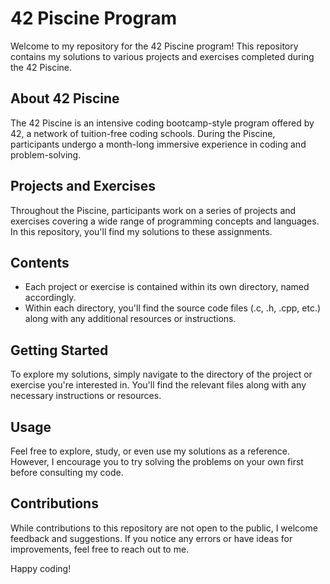 # 42 Piscine Program

Welcome to my repository for the 42 Piscine program! This repository contains my solutions to various projects and exercises completed during the 42 Piscine.

## About 42 Piscine

The 42 Piscine is an intensive coding bootcamp-style program offered by 42, a network of tuition-free coding schools. During the Piscine, participants undergo a month-long immersive experience in coding and problem-solving. 

## Projects and Exercises

Throughout the Piscine, participants work on a series of projects and exercises covering a wide range of programming concepts and languages. In this repository, you'll find my solutions to these assignments.

## Contents

- Each project or exercise is contained within its own directory, named accordingly.
- Within each directory, you'll find the source code files (.c, .h, .cpp, etc.) along with any additional resources or instructions.

## Getting Started

To explore my solutions, simply navigate to the directory of the project or exercise you're interested in. You'll find the relevant files along with any necessary instructions or resources.

## Usage

Feel free to explore, study, or even use my solutions as a reference. However, I encourage you to try solving the problems on your own first before consulting my code.

## Contributions

While contributions to this repository are not open to the public, I welcome feedback and suggestions. If you notice any errors or have ideas for improvements, feel free to reach out to me.

Happy coding!
